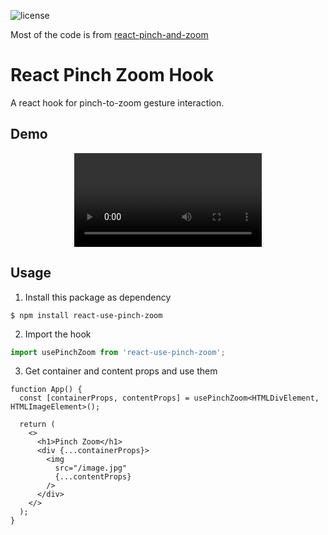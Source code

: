 
![license](https://img.shields.io/github/license/mashape/apistatus.svg?style=flat-square)

Most of the code is from [react-pinch-and-zoom](https://github.com/conradlo/react-pinch-and-zoom)

# React Pinch Zoom Hook

A react hook for pinch-to-zoom gesture interaction.

## Demo

<!-- ![demo video](/static/demo1.mp4) -->
<p align="center">
  <video src="/static/demo1.mp4" autoplay><video>
</p>

## Usage

1. Install this package as dependency

```shell
$ npm install react-use-pinch-zoom
```

2. Import the hook

```jsx
import usePinchZoom from 'react-use-pinch-zoom';
```

3. Get container and content props and use them

```tsx
function App() {
  const [containerProps, contentProps] = usePinchZoom<HTMLDivElement, HTMLImageElement>();

  return (
    <>
      <h1>Pinch Zoom</h1>
      <div {...containerProps}>
        <img
          src="/image.jpg"
          {...contentProps}
        />
      </div>
    </>
  );
}
```